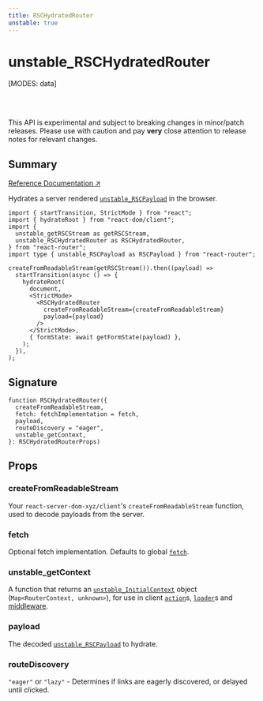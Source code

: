 ```yaml
---
title: RSCHydratedRouter
unstable: true
---
```


# unstable_RSCHydratedRouter

<!--
⚠️ ⚠️ IMPORTANT ⚠️ ⚠️ 

Thank you for helping improve our documentation!

This file is auto-generated from the JSDoc comments in the source
code, so please edit the JSDoc comments in the file below and this
file will be re-generated once those changes are merged.

https://github.com/remix-run/react-router/blob/main/packages/react-router/lib/rsc/browser.tsx
-->

[MODES: data]

<br />
<br />

<docs-warning>This API is experimental and subject to breaking changes in 
minor/patch releases. Please use with caution and pay **very** close attention 
to release notes for relevant changes.</docs-warning>

## Summary

[Reference Documentation ↗](https://api.reactrouter.com/v7/functions/react_router.unstable_RSCHydratedRouter.html)

Hydrates a server rendered [`unstable_RSCPayload`](https://api.reactrouter.com/v7/types/react_router.unstable_RSCPayload.html) in the browser.

```tsx
import { startTransition, StrictMode } from "react";
import { hydrateRoot } from "react-dom/client";
import {
  unstable_getRSCStream as getRSCStream,
  unstable_RSCHydratedRouter as RSCHydratedRouter,
} from "react-router";
import type { unstable_RSCPayload as RSCPayload } from "react-router";

createFromReadableStream(getRSCStream()).then((payload) =>
  startTransition(async () => {
    hydrateRoot(
      document,
      <StrictMode>
        <RSCHydratedRouter
          createFromReadableStream={createFromReadableStream}
          payload={payload}
        />
      </StrictMode>,
      { formState: await getFormState(payload) },
    );
  }),
);
```

## Signature

```tsx
function RSCHydratedRouter({
  createFromReadableStream,
  fetch: fetchImplementation = fetch,
  payload,
  routeDiscovery = "eager",
  unstable_getContext,
}: RSCHydratedRouterProps)
```

## Props

### createFromReadableStream

Your `react-server-dom-xyz/client`'s `createFromReadableStream` function,
used to decode payloads from the server.

### fetch

Optional fetch implementation. Defaults to global [`fetch`](https://developer.mozilla.org/en-US/docs/Web/API/fetch).

### unstable_getContext

A function that returns an [`unstable_InitialContext`](https://api.reactrouter.com/v7/types/react_router.unstable_InitialContext.html) object
(`Map<RouterContext, unknown>`), for use in client [`action`](../../start/data/route-object#action)s,
[`loader`](../../start/data/route-object#loader)s and [middleware](../../how-to/middleware).

### payload

The decoded [`unstable_RSCPayload`](https://api.reactrouter.com/v7/types/react_router.unstable_RSCPayload.html) to hydrate.

### routeDiscovery

`"eager"` or `"lazy"` - Determines if links are eagerly discovered, or
delayed until clicked.

